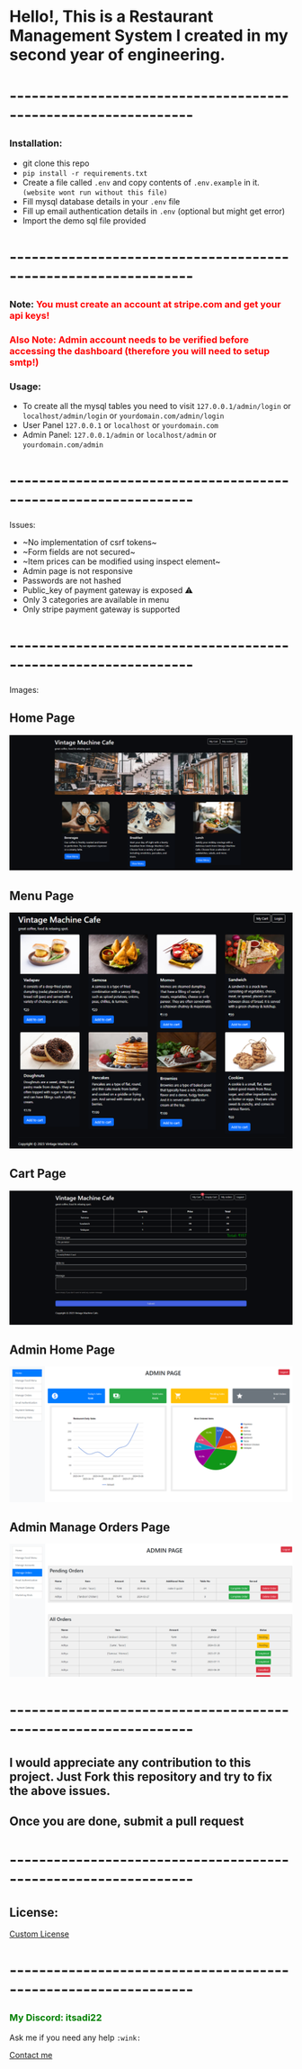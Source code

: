 # Hello!, This is a **Restaurant Management System** I created in my second year of engineering. 

# ---------------------------------------------------------------

### Installation:

- git clone this repo
- `pip install -r requirements.txt`
- Create a file called `.env` and copy contents of `.env.example` in it. `(website wont run without this file)`
- Fill mysql database details in your `.env` file
- Fill up email authentication details in `.env` (optional but might get error)
- Import the demo sql file provided

# ---------------------------------------------------------------


### Note: <span style="color:red">You must create an account at stripe.com and get your api keys! </span>
### <span style="color:red"> Also Note: Admin account needs to be verified before accessing the dashboard **(therefore you will need to setup smtp!)** </span>


### Usage:
- To create all the mysql tables you need to visit `127.0.0.1/admin/login` or `localhost/admin/login` or `yourdomain.com/admin/login`
- User Panel `127.0.0.1` or `localhost` or `yourdomain.com`
- Admin Panel: `127.0.0.1/admin` or `localhost/admin` or `yourdomain.com/admin`

# ---------------------------------------------------------------

Issues:
  
  - ~No implementation of csrf tokens~
  - ~Form fields are not secured~
  - ~Item prices can be modified using inspect element~
  - Admin page is not responsive
  - Passwords are not hashed
  - Public_key of payment gateway is exposed ⚠️
  - Only 3 categories are available in menu
  - Only stripe payment gateway is supported

# ---------------------------------------------------------------

Images:

## Home Page
![Home Page](static/sample/home.png)
## Menu Page
![Menu Page](static/sample/menu.png)
## Cart Page
![Cart Page](static/sample/cart.png)
## Admin Home Page
![Admin Home Page](static/sample/admin.png)
## Admin Manage Orders Page
![Manage Orders Page](static/sample/orders.png)


# ---------------------------------------------------------------

## I would appreciate any contribution to this project. Just Fork this repository and try to fix the above issues.
## Once you are done, submit a pull request

# ---------------------------------------------------------------

## License:
[Custom License](LICENSE)
# ---------------------------------------------------------------
### <span style="color:green"> My Discord: itsadi22 </span>
Ask me if you need any help `:wink:`

[Contact me](mailto:itsadi22.zil@ud.me)
